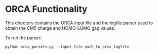 # ORCA Functionality

This directory contains the ORCA input file and the logfile parser used to obtain the CM5 charge and HOMO-LUMO gap values.

To run the parser:

```
python orca_parsers.py --input_file path_to_orca_logfile
```
